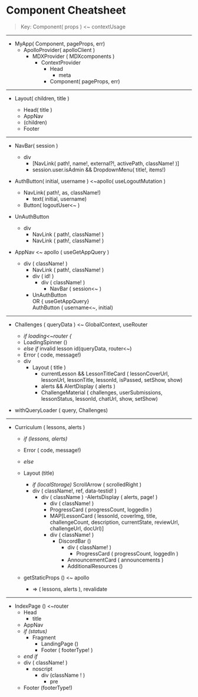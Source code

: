 # Component Cheatsheet

> Key: Component( props ) <~ contextUsage

---

- MyApp( Component, pageProps, err)
  - ApolloProvider( apolloClient )
    - MDXProvider ( MDXcomponents )
      - ContextProvider
        - Head
          - meta
        - Component( pageProps, err)

---

- Layout( children, title )

  - Head( title )
  - AppNav
  - (children)
  - Footer

---

- NavBar( session )

  - div
    - [NavLink( path!, name!, external?!, activePath, className! )]
    - session.user.isAdmin && DropdownMenu( title!, items!)

- AuthButton( initial, username ) <~apollo( useLogoutMutation )

  - NavLink( path!, as, className!)
    - text( initial, username)
  - Button( logoutUser<~ )

- UnAuthButton

  - div
    - NavLink ( path!, className! )
    - NavLink ( path!, className! )

- AppNav <~ apollo ( useGetAppQuery )
  - div ( className! )
    - NavLink ( path!, className! )
    - div ( id! )
      - div ( className! )
        - NavBar ( session<~ )
    - UnAuthButton <br> OR { useGetAppQuery} <br> AuthButton ( username<~,
      initial)

---

- Challenges ( queryData ) <~ GlobalContext, useRouter

  - _if loading<~router {_
  - LoadingSpinner ()
  - _else if_ invalid lesson id(queryData, router<~)
  - Error ( code, message!)
  - div
    - Layout ( title )
      - currentLesson && LessonTitleCard ( lessonCoverUrl, lessonUrl,
        lessonTitle, lessonId, isPassed, setShow, show)
      - alerts && AlertDisplay ( alerts )
      - ChallengeMaterial ( challenges, userSubmissions, lessonStatus, lessonId,
        chatUrl, show, setShow)

- withQueryLoader ( query, Challenges)

---

- Curriculum ( lessons, alerts )

  - _if (lessons, alerts)_
  - Error ( code, message!)
  - _else_
  - Layout (title)

    - _if (localStorage)_ ScrollArrow ( scrolledRight )
    - div ( className!, ref, data-testid! )
      - div ( className ) -AlertsDisplay ( alerts, page! )
        - div ( className! )
        - ProgressCard ( progressCount, loggedIn )
        - MAP[LessonCard ( lessonId, coverImg, title, challengeCount,
          description, currentState, reviewUrl, challengeUrl, docUrl)]
        - div ( className! )
          - DiscordBar ()
            - div ( className! )
              - ProgressCard ( progressCount, loggedIn )
            - AnnouncementCard ( announcements )
            - AdditionalResources ()

  - getStaticProps () <~ apollo
    - => ( lessons, alerts ), revalidate

---

- IndexPage () <~router
  - Head
    - title
  - AppNav
  - _if (status)_
    - Fragment
      - LandingPage ()
      - Footer ( footerType! )
  - _end if_
  - div ( className! )
    - noscript
      - div (className ! )
        - pre
  - Footer (footerType!)
